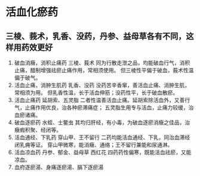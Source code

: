 # 活血化瘀药
## 三棱、莪术，乳香、没药，丹参、益母草各有不同，这样用药效更好

1. 破血消癥，消积止痛药
	三棱、莪术
	同为行散走泄之品，均能破血行气，消积止痛，醋制增强祛瘀止痛作用，常相须使用。
	但三棱性平偏于破血，莪术性温偏于破气。
2. 活血止痛，消肿生肌药
	乳香、没药
	没药苦辛香窜，善活血止痛、消肿生肌，常相须为用。
	但乳香性温，长于活血伸筋；没药性平，长于破血散瘀。
3. 活血止痛药
	延胡索、五灵脂
	二者性温善活血止痛。延胡索除活血外，又善行气，止痛作用优良，治各种瘀滞痛症；
	五灵脂生用专与活血，止痛力较缓，治血瘀诸痛。
4. 破血逐瘀药
	水蛭、士鳖虫
	其均归肝经，有小毒，为破血逐瘀消癥之佳品，治癥瘕积聚、经闭等。
5. 活血通经、下乳药
	穿山甲、王不留行
	二药均能活血通经、下乳，同治血滞经闭乳痈等证。
	穿山甲微寒，能消癥、通络；王不留行兼能和尿通淋。
6. 活血凉血药
	丹参、郁金、益母草  西红花
	四药药性偏寒，既能活血祛瘀，又能凉血。
7. 血府逐瘀湯、身痛逐瘀湯、膈下逐瘀湯